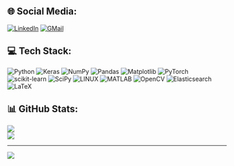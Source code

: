 
<!--
**nematollahsaeidi/nematollahsaeidi** is a ✨ _special_ ✨ repository because its `README.md` (this file) appears on your GitHub profile.

Here are some ideas to get you started:

- 🔭 I’m currently working on ...
- 🌱 I’m currently learning ...
- 👯 I’m looking to collaborate on ...
- 🤔 I’m looking for help with ...
- 💬 Ask me about ...
- 📫 How to reach me: ...
- 😄 Pronouns: ...
- ⚡ Fun fact: ...
-->




## 🌐 Social Media:
[![LinkedIn](https://img.shields.io/badge/LinkedIn-%230077B5.svg?logo=linkedin&logoColor=white)](https://linkedin.com/in/nematollah-saeidi) 
[![GMail](https://img.shields.io/badge/gmail-f0f0f0?&logo=gmail&logoColor=white&color=ea4335)](mailto:nemat.saeidi@gmail.com)

## 💻 Tech Stack: 
![Python](https://img.shields.io/badge/python-3670A0?style=for-the-badge&logo=python&logoColor=ffdd54) 
![Keras](https://img.shields.io/badge/Keras-%23D00000.svg?style=for-the-badge&logo=Keras&logoColor=white) 
![NumPy](https://img.shields.io/badge/numpy-%23013243.svg?style=for-the-badge&logo=numpy&logoColor=white) 
![Pandas](https://img.shields.io/badge/pandas-%23150458.svg?style=for-the-badge&logo=pandas&logoColor=white) 
![Matplotlib](https://img.shields.io/badge/Matplotlib-%23006CAB.svg?style=for-the-badge&logo=Matplotlib&logoColor=white)
![PyTorch](https://img.shields.io/badge/PyTorch-%23EE4C2C.svg?style=for-the-badge&logo=PyTorch&logoColor=white) 
![scikit-learn](https://img.shields.io/badge/scikit--learn-%23F7931E.svg?style=for-the-badge&logo=scikit-learn&logoColor=white) 
![SciPy](https://img.shields.io/badge/SciPy-%230C55A5.svg?style=for-the-badge&logo=scipy&logoColor=%white) 
![LINUX](https://img.shields.io/badge/Linux-FCC624?style=for-the-badge&logo=linux&logoColor=black)
![MATLAB](https://img.shields.io/badge/MATLAB-%230078D7.svg?style=for-the-badge&logo=Mathworks&logoColor=white)
![OpenCV](https://img.shields.io/badge/OpenCV-%23FF6C00.svg?style=for-the-badge&logo=OpenCV&logoColor=white)
![Elasticsearch](https://img.shields.io/badge/Elasticsearch-%23005571.svg?style=for-the-badge&logo=Elasticsearch&logoColor=white)
![LaTeX](https://img.shields.io/badge/latex-%23008080.svg?style=for-the-badge&logo=latex&logoColor=white) 


## 📊 GitHub Stats:
![](https://github-readme-stats.vercel.app/api?username=nematollahsaeidi&theme=dark&hide_border=false&include_all_commits=true&count_private=true)<br/>
![](https://github-readme-stats.vercel.app/api/top-langs/?username=nematollahsaeidi&theme=dark&hide_border=false&include_all_commits=true&count_private=true&layout=compact)


---
[![](https://visitcount.itsvg.in/api?id=nematollahsaeidi&icon=0&color=0)](https://visitcount.itsvg.in)
